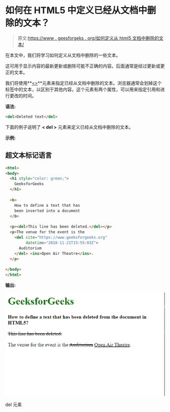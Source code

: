 # 如何在 HTML5 中定义已经从文档中删除的文本？

> 原文:[https://www . geesforgeks . org/如何定义从 html5 文档中删除的文本/](https://www.geeksforgeeks.org/how-to-define-a-text-that-has-been-deleted-from-the-document-in-html5/)

在本文中，我们将学习如何定义从文档中删除的一些文本。

这可用于显示内容的最新更新或删除可能不正确的内容。后面通常是经过更新或更正的文本。

我们将使用**[<>](https://www.geeksforgeeks.org/html-del-tag/)**元素来指定已经从文档中删除的文本。浏览器通常会划掉这个标签中的文本，以区别于其他内容。这个元素有两个属性，可以用来指定引用和进行更改的时间。

**语法:**

```html
<del>Deleted text</del>
```

下面的例子说明了 **< del >** 元素来定义已经从文档中删除的文本。

**示例:**

## 超文本标记语言

```html
<html>
<body>
  <h1 style="color: green;">
    GeeksforGeeks
  </h1>

  <b>
    How to define a text that has
    been inserted into a document
  </b>

  <p><del>This line has been deleted.</del></p>
  <p>The venue for the event is the 
    <del cite="https://www.geeksforgeeks.org" 
         datetime="2018-11-21T15:55:03Z">
      Auditorium
    </del> <ins>Open Air Theatre</ins>.
  </p>

</body>
</html>
```

**输出:**

![](img/ee71f04f88fd45348d541dcd295abed0.png)

del 元素